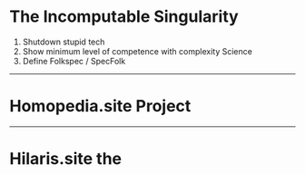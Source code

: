 
# The Incomputable Singularity  
1. Shutdown stupid tech
2. Show minimum level of competence with complexity Science
3. Define Folkspec / SpecFolk

----
# Homopedia.site Project

----

# Hilaris.site the

